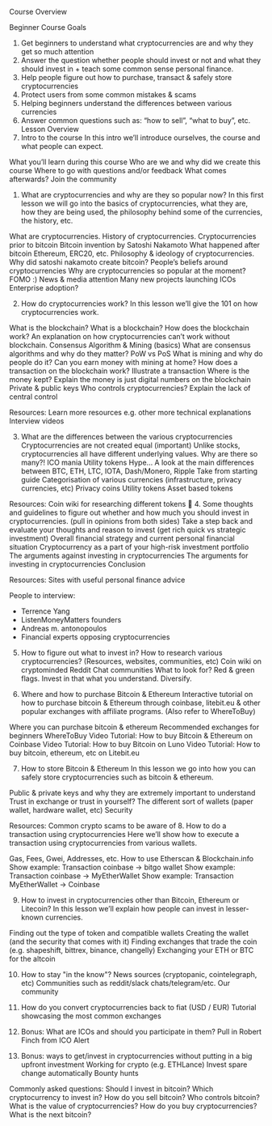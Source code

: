 Course Overview

Beginner Course Goals
1. Get beginners to understand what cryptocurrencies are and why they get so much attention
2. Answer the question whether people should invest or not and what they should invest in + teach some common sense personal finance.
3. Help people figure out how to purchase, transact & safely store cryptocurrencies
4. Protect users from some common mistakes & scams
5. Helping beginners understand the differences between various currencies
6. Answer common questions such as: “how to sell”, “what to buy”, etc.
Lesson Overview
0. Intro to the course
In this intro we’ll introduce ourselves, the course and what people can expect.

What you’ll learn during this course
Who are we and why did we create this course
Where to go with questions and/or feedback
What comes afterwards?
Join the community

1. What are cryptocurrencies and why are they so popular now?
In this first lesson we will go into the basics of cryptocurrencies, what they are, how they are being used, the philosophy behind some of the currencies, the history, etc.


What are cryptocurrencies.
History of cryptocurrencies.
Cryptocurrencies prior to bitcoin
Bitcoin invention by Satoshi Nakamoto
What happened after bitcoin
Ethereum, ERC20, etc.
Philosophy & ideology of cryptocurrencies.
Why did satoshi nakamoto create bitcoin?
People’s beliefs around cryptocurrencies
Why are cryptocurrencies so popular at the moment?
FOMO :)
News & media attention
Many new projects launching ICOs
Enterprise adoption?

2. How do cryptocurrencies work?
In this lesson we’ll give the 101 on how cryptocurrencies work.


What is the blockchain? 
What is a blockchain?
How does the blockchain work?
An explanation on how cryptocurrencies can’t work without blockchain.
Consensus Algorithm & Mining (basics)
What are consensus algorithms and why do they matter?
PoW vs PoS
What is mining and why do people do it?
Can you earn money with mining at home?
How does a transaction on the blockchain work?
Illustrate a transaction
Where is the money kept?
Explain the money is just digital numbers on the blockchain
Private & public keys
Who controls cryptocurrencies?
Explain the lack of central control

Resources:
Learn more resources e.g. other more technical explanations
Interview videos

3. What are the differences between the various cryptocurrencies
Cryptocurrencies are not created equal (important)
Unlike stocks, cryptocurrencies all have different underlying values.
Why are there so many?! 
ICO mania
Utility tokens
Hype...
A look at the main differences between BTC, ETH, LTC, IOTA, Dash/Monero, Ripple
Take from starting guide
Categorisation of various currencies (infrastructure, privacy currencies, etc)
Privacy coins
Utility tokens
Asset based tokens

Resources:
Coin wiki for researching different tokens

4. Some thoughts and guidelines to figure out whether and how much you should invest in cryptocurrencies. (pull in opinions from both sides)
Take a step back and evaluate your thoughts and reason to invest (get rich quick vs strategic investment)
Overall financial strategy and current personal financial situation
Cryptocurrency as a part of your high-risk investment portfolio
The arguments against investing in cryptocurrencies
The arguments for investing in cryptocurrencies
Conclusion

Resources:
Sites with useful personal finance advice

People to interview:
- Terrence Yang
- ListenMoneyMatters founders
- Andreas m. antonopoulos
- Financial experts opposing cryptocurrencies

5. How to figure out what to invest in?
How to research various cryptocurrencies? (Resources, websites, communities, etc)
Coin wiki on cryptominded
Reddit
Chat communities
What to look for? Red & green flags.
Invest in that what you understand.
Diversify.

6. Where and how to purchase Bitcoin & Ethereum
Interactive tutorial on how to purchase bitcoin & Ethereum through coinbase, litebit.eu & other popular exchanges with affiliate programs. (Also refer to WhereToBuy)

Where you can purchase bitcoin & ethereum
Recommended exchanges for beginners
WhereToBuy
Video Tutorial: How to buy Bitcoin & Ethereum on Coinbase
Video Tutorial: How to buy Bitcoin on Luno
Video Tutorial: How to buy bitcoin, ethereum, etc on Litebit.eu

7. How to store Bitcoin & Ethereum
In this lesson we go into how you can safely store cryptocurrencies such as bitcoin & ethereum.

Public & private keys and why they are extremely important to understand
Trust in exchange or trust in yourself?
The different sort of wallets (paper wallet, hardware wallet, etc)
Security

Resources:
Common crypto scams to be aware of
8. How to do a transaction using cryptocurrencies
Here we’ll show how to execute a transaction using cryptocurrencies from various wallets.

Gas, Fees, Gwei, Addresses, etc.
How to use Etherscan & Blockchain.info
Show example: Transaction coinbase → bitgo wallet
Show example: Transaction coinbase → MyEtherWallet
Show example: Transaction MyEtherWallet → Coinbase

9. How to invest in cryptocurrencies other than Bitcoin, Ethereum or Litecoin?
In this lesson we’ll explain how people can invest in lesser-known currencies.

Finding out the type of token and compatible wallets
Creating the wallet (and the security that comes with it)
Finding exchanges that trade the coin (e.g. shapeshift, bittrex, binance, changelly)
Exchanging your ETH or BTC for the altcoin

10. How to stay "in the know"?
News sources (cryptopanic, cointelegraph, etc)
Communities such as reddit/slack chats/telegram/etc.
Our community

11. How do you convert cryptocurrencies back to fiat (USD / EUR)
Tutorial showcasing the most common exchanges

12. Bonus: What are ICOs and should you participate in them?
Pull in Robert Finch from ICO Alert

13. Bonus: ways to get/invest in cryptocurrencies without putting in a big upfront investment
Working for crypto (e.g. ETHLance)
Invest spare change automatically
Bounty hunts





Commonly asked questions:
Should I invest in bitcoin?
Which cryptocurrency to invest in?
How do you sell bitcoin?
Who controls bitcoin?
What is the value of cryptocurrencies?
How do you buy cryptocurrencies?
What is the next bitcoin?

